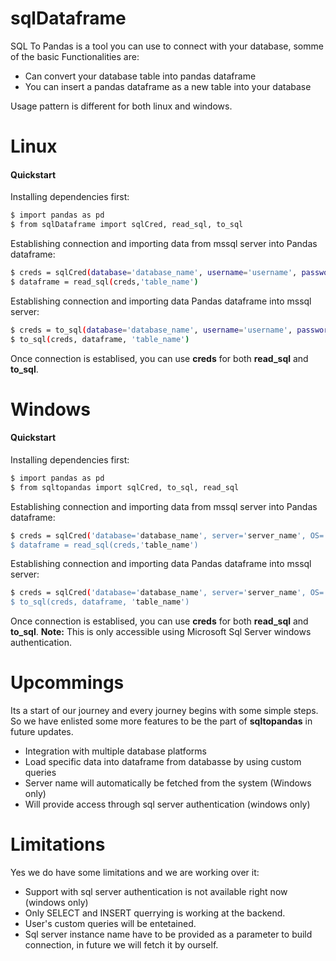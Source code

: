 # sqlDataframe

SQL To Pandas is a tool you can use to connect with your database, somme of the basic Functionalities are:

  - Can convert your database table into pandas dataframe
  - You can insert a pandas dataframe as a new table into your database

Usage pattern is different for both linux and windows.

# Linux
#### Quickstart
Installing dependencies first:
```sh
$ import pandas as pd
$ from sqlDataframe import sqlCred, read_sql, to_sql
```
Establishing connection and importing data from mssql server into Pandas dataframe:
```sh
$ creds = sqlCred(database='database_name', username='username', password='pass', OS='Linux')
$ dataframe = read_sql(creds,'table_name')
```
Establishing connection and importing data Pandas dataframe into mssql server:
```sh
$ creds = to_sql(database='database_name', username='username', password='pass', OS='Linux')
$ to_sql(creds, dataframe, 'table_name')
```
Once  connection is establised, you can use **creds** for both **read_sql** and **to_sql**.

# Windows
#### Quickstart
Installing dependencies first:
```sh
$ import pandas as pd
$ from sqltopandas import sqlCred, to_sql, read_sql
```

Establishing connection and importing data from mssql server into Pandas dataframe:
```sh
$ creds = sqlCred('database='database_name', server='server_name', OS='Windows')
$ dataframe = read_sql(creds,'table_name')
```

Establishing connection and importing data Pandas dataframe into mssql server:
```sh
$ creds = sqlCred('database='database_name', server='server_name', OS='Windows')
$ to_sql(creds, dataframe, 'table_name')
```

Once  connection is establised, you can use **creds** for both **read_sql** and **to_sql**.
**Note:** This is only accessible using Microsoft Sql Server windows authentication.

# Upcommings
Its a start of our journey and every journey begins with some simple steps. So we have enlisted some more features to be the part of **sqltopandas** in future updates. 

  - Integration with multiple database platforms
  - Load specific data into dataframe from databasse by using custom queries
  - Server name will automatically be fetched from the system (Windows only)
  - Will provide access through sql server authentication (windows only) 

# Limitations
Yes we do have some limitations and we are working over it:

* Support with sql server authentication is not available right now (windows only)
* Only SELECT and INSERT querrying is working at the backend.
* User's custom queries will be entetained.
* Sql server instance name have to be provided as a parameter to build connection, in future we will fetch it by ourself.
